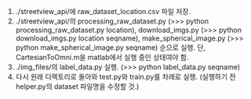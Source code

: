 1. ./streetview_api/에 raw_dataset_location.csv 파일 저장.
2. ./streetview_api/의 
processing_raw_dataset.py (>>> python processing_raw_dataset.py location), 
download_imgs.py (>>> python download_imgs.py location seqname), 
make_spherical_image.py (>>> python make_spherical_image.py seqname)
순으로 실행. 단, CartesianToOmni.m을 matlab에서 실행 중인 상태여야 함.
3. ./img_files/의 label_data.py 실행. (>>> python label_data.py seqname)
4. 다시 원래 디렉토리로 돌아와 test.py와 train.py를 차례로 실행. (실행하기 전 helper.py의 dataset 파일명을 수정할 것.)
